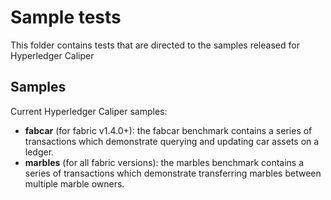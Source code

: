 # Sample tests

This folder contains tests that are directed to the samples released for Hyperledger Caliper

## Samples
Current Hyperledger Caliper samples:
* **fabcar** (for fabric v1.4.0+): the fabcar benchmark contains a series of transactions which demonstrate querying and updating car assets on a ledger.
* **marbles** (for all fabric versions): the marbles benchmark contains a series of transactions which demonstrate transferring marbles between multiple marble owners.
